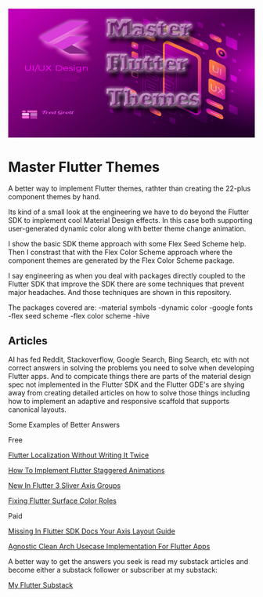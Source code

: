 ![image header](./media/image-header.png)

# Master Flutter Themes

A better way to implement Flutter themes, rathter than creating 
the 22-plus component themes by hand.

Its kind of a small look at the engineering we have to do beyond the Flutter SDK to implement cool Material Design effects. In this case both supporting user-generated dynamic color along with better theme change animation.

I show the basic SDK theme approach with some Flex Seed Scheme help. Then I constrast that with the Flex Color Scheme approach where the component themes are generated by the Flex Color Scheme package.

I say engineering as when you deal with packages directly coupled to the Flutter SDK that improve the SDK there are some techniques that prevent major headaches. And those techniques are shown in this repository.

The packages covered are:
-material symbols
-dynamic color
-google fonts
-flex seed scheme
-flex color scheme
-hive




## Articles

AI has fed Reddit, Stackoverflow, Google Search, Bing Search, etc with not correct answers
in solving the problems you need to solve when developing Flutter apps. And to compicate 
things there are parts of the material design spec not implemented in the Flutter SDK and 
the Flutter GDE's are shying away from creating detailed articles on how to solve those
things including how to implement an adaptive and responsive scaffold that supports
canonical layouts.

Some Examples of Better Answers

Free

[Flutter Localization Without Writing It Twice](https://fredgrott.substack.com/p/flutter-localization-without-writing)

[How To Implement Flutter Staggered Animations](https://fredgrott.substack.com/p/how-to-implement-flutter-staggered)

[New In Flutter 3 Sliver Axis Groups](https://fredgrott.substack.com/p/new-in-flutter-3-sliver-axis-groups)

[Fixing Flutter Surface Color Roles](https://fredgrott.substack.com/p/fixing-flutter-surface-color-roles)



Paid

[Missing In Flutter SDK Docs Your Axis Layout Guide](https://fredgrott.substack.com/p/missing-in-flutter-sdk-docs-your)

[Agnostic Clean Arch Usecase Implementation For Flutter Apps](https://open.substack.com/pub/fredgrott/p/agnostic-clean-arch-usecase-implementation?r=26egx&utm_campaign=post&utm_medium=web&showWelcomeOnShare=true)

A better way to get the answers you seek is read my substack articles and become either a substack follower
or subscriber at my substack:

[My Flutter Substack](https://fredgrott.substack.com)